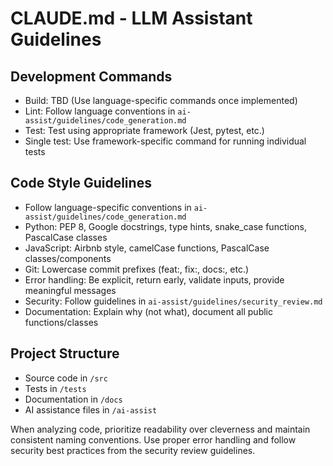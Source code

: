 # CLAUDE.md - LLM Assistant Guidelines

## Development Commands
- Build: TBD (Use language-specific commands once implemented)
- Lint: Follow language conventions in `ai-assist/guidelines/code_generation.md`
- Test: Test using appropriate framework (Jest, pytest, etc.)
- Single test: Use framework-specific command for running individual tests

## Code Style Guidelines
- Follow language-specific conventions in `ai-assist/guidelines/code_generation.md`
- Python: PEP 8, Google docstrings, type hints, snake_case functions, PascalCase classes
- JavaScript: Airbnb style, camelCase functions, PascalCase classes/components
- Git: Lowercase commit prefixes (feat:, fix:, docs:, etc.)
- Error handling: Be explicit, return early, validate inputs, provide meaningful messages
- Security: Follow guidelines in `ai-assist/guidelines/security_review.md`
- Documentation: Explain why (not what), document all public functions/classes

## Project Structure
- Source code in `/src`
- Tests in `/tests`
- Documentation in `/docs`
- AI assistance files in `/ai-assist`

When analyzing code, prioritize readability over cleverness and maintain consistent naming conventions. Use proper error handling and follow security best practices from the security review guidelines.